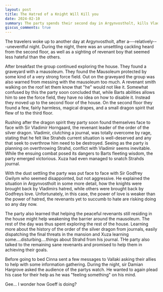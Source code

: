 ```yaml
---
layout: post
title: The Hatred of a Knight Will Kill you
date: 2024-02-10
summary: The party spends their second day in Argynvostholt, kills Vladimir and meets Godfrey.
giscus_comments: true
---
```


The travelers woke up to another day at Argynvostholt, after a---relatively---uneventful night. During the night, there was an unsettling
cackling heard from the second floor, as well as a sighting of revenant boy that seemed less hateful than the others.

After breakfast the group continued exploring the house. They found a graveyard with a mausoleum. They found the Mausoleum protected by some kind of a very strong force field. Out on the graveyard the group was also warned from messing with the mausoleum too much. A revenant smith walking on the roof let them know that "he" would not like it. Somewhat confused by this the party soon concluded that, while Barts abilities allows him to see the force field, they have no idea on how to disable it. Instead they moved up to the second floor of the house. On the second floor they found a few, fairly harmless, magical drapes, and a small dragon spirit that flew of to the third floor.

Rushing after the dragon spirit they party soon found themselves face to face with Sir Vladimir Horngaard, the revenant leader of the order of the silver dragon.
Vladimir, clutching a journal, was totally overcome by rage, stating that he felt like Strahds current situation is well-deserved and any that seek to overthrow him need to be destroyed. Seeing as the party is planning on overthrowing Strahd, conflict with Vladimir seems inevitable. While the ensuing combat posed its dangers to Barts fleeting wisdom, the party emerged victorious. Xuza had even managed to snatch Strahds journal.

With the dust settling the party was put face to face with Sir Godfrey Gwilym who seemed disappointed, but not aggressive. He explained the situation in Argynvostholt in some more detail, how the knights were brought back by Vladimirs hatred, while others were brought back by Godfreys love. Unfortunately, in this case, the power of love is weaker than the power of hatred, the revenants yet to succumb to hate are risking doing so any day now.

The party also learned that helping the peaceful revenants still residing in the house might help weakening the barrier around the mausoleum. The rest of the day was thus spent exploring the rest of the house. Learning more about the history of the order of the silver dragon from journals, easily dispatching the final threats in the mansion and Xuza learning some....disturbing....things about Strahd from his journal.
THe party also talked to the remaining sane revenants and promised to help them in achieving their goals.

Before going to bed Cinna sent a few messages to Vallaki asking their allies to help with some information gathering.
During the night, sir Damian Hargrove asked the audience of the partys watch. He wanted to again plead his case for their help as he was "feeling something" on his mind.

Gee... I wonder how Goeff is doing?
